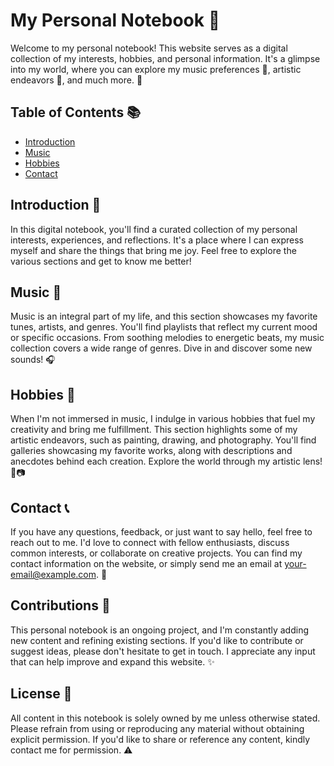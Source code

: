 # My Personal Notebook 📓

Welcome to my personal notebook! This website serves as a digital collection of my interests, hobbies, and personal information. It's a glimpse into my world, where you can explore my music preferences 🎵, artistic endeavors 🎨, and much more. 📝

## Table of Contents 📚

- [Introduction](#introduction)
- [Music](#music)
- [Hobbies](#hobbies)
- [Contact](#contact)

## Introduction 🌟

In this digital notebook, you'll find a curated collection of my personal interests, experiences, and reflections. It's a place where I can express myself and share the things that bring me joy. Feel free to explore the various sections and get to know me better!

## Music 🎵

Music is an integral part of my life, and this section showcases my favorite tunes, artists, and genres. You'll find playlists that reflect my current mood or specific occasions. From soothing melodies to energetic beats, my music collection covers a wide range of genres. Dive in and discover some new sounds! 🎧

## Hobbies 🎨

When I'm not immersed in music, I indulge in various hobbies that fuel my creativity and bring me fulfillment. This section highlights some of my artistic endeavors, such as painting, drawing, and photography. You'll find galleries showcasing my favorite works, along with descriptions and anecdotes behind each creation. Explore the world through my artistic lens! 🎨📷

## Contact 📞

If you have any questions, feedback, or just want to say hello, feel free to reach out to me. I'd love to connect with fellow enthusiasts, discuss common interests, or collaborate on creative projects. You can find my contact information on the website, or simply send me an email at [your-email@example.com](mailto:your-email@example.com). 💌

## Contributions 🌟

This personal notebook is an ongoing project, and I'm constantly adding new content and refining existing sections. If you'd like to contribute or suggest ideas, please don't hesitate to get in touch. I appreciate any input that can help improve and expand this website. ✨

## License 📄

All content in this notebook is solely owned by me unless otherwise stated. Please refrain from using or reproducing any material without obtaining explicit permission. If you'd like to share or reference any content, kindly contact me for permission. ⚠️

